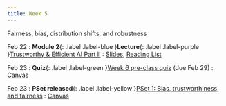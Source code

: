 ```yaml
---
title: Week 5
---
```


Fairness, bias, distribution shifts, and robustness

Feb 22
: **Module 2**{: .label .label-blue }**Lecture**{: .label .label-purple }[Trustworthy & Efficient AI Part II](/BMI702/lectures/module2/week05)
  : [Slides](/BMI702/assets/zitnik-BMI702-L5.pdf), [Reading List](/BMI702/lectures/module2/week05)

Feb 23
: **Quiz**{: .label .label-green }[Week 6 pre-class quiz](#) (due Feb 29)
  : [Canvas](https://canvas.harvard.edu/courses/134015)

Feb 23
: **PSet released**{: .label .label-yellow }[PSet 1: Bias, trustworthiness, and fairness](#)
  : [Canvas](https://canvas.harvard.edu/courses/134015)